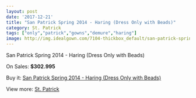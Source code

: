 ```yaml
---
layout: post
date: '2017-12-21'
title: "San Patrick Spring 2014 - Haring (Dress Only with Beads)"
category: St. Patrick
tags: ["only","patrick","gowns","demure","haring"]
image: http://img.idealgown.com/7104-thickbox_default/san-patrick-spring-2014-haring-dress-only-with-beads.jpg
---
```

San Patrick Spring 2014 - Haring (Dress Only with Beads)

On Sales: **$302.995**
<a href="https://www.idealgown.com/en/st-patrick/3021-san-patrick-spring-2014-haring-dress-only-with-beads.html"><amp-img layout="responsive" width="600" height="600" src="//img.idealgown.com/7104-thickbox_default/san-patrick-spring-2014-haring-dress-only-with-beads.jpg" alt="San Patrick Spring 2014 - Haring (Dress Only with Beads) 0" /></a>
<a href="https://www.idealgown.com/en/st-patrick/3021-san-patrick-spring-2014-haring-dress-only-with-beads.html"><amp-img layout="responsive" width="600" height="600" src="//img.idealgown.com/7106-thickbox_default/san-patrick-spring-2014-haring-dress-only-with-beads.jpg" alt="San Patrick Spring 2014 - Haring (Dress Only with Beads) 1" /></a>
<a href="https://www.idealgown.com/en/st-patrick/3021-san-patrick-spring-2014-haring-dress-only-with-beads.html"><amp-img layout="responsive" width="600" height="600" src="//img.idealgown.com/7105-thickbox_default/san-patrick-spring-2014-haring-dress-only-with-beads.jpg" alt="San Patrick Spring 2014 - Haring (Dress Only with Beads) 2" /></a>

Buy it: [San Patrick Spring 2014 - Haring (Dress Only with Beads)](https://www.idealgown.com/en/st-patrick/3021-san-patrick-spring-2014-haring-dress-only-with-beads.html "San Patrick Spring 2014 - Haring (Dress Only with Beads)")

View more: [St. Patrick](https://www.idealgown.com/en/36-st-patrick "St. Patrick")